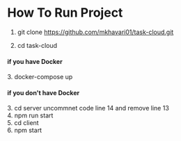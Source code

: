 # How To Run Project
 
1. git clone https://github.com/mkhavari01/task-cloud.git

2. cd task-cloud

<h4>if you have Docker</h4>
3. docker-compose up  

<h4>if you don't have Docker</h4>
3. cd server uncommnet code line 14 and remove line 13 <br/>
4. npm run start<br/>
5. cd client<br/>
6. npm start

